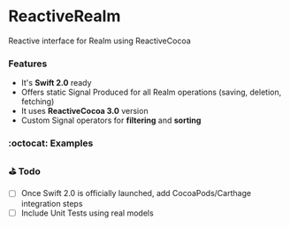 # ReactiveRealm
Reactive interface for Realm using ReactiveCocoa


### Features
- It's **Swift 2.0** ready
- Offers static Signal Produced for all Realm operations (saving, deletion, fetching)
- It uses **ReactiveCocoa 3.0** version
- Custom Signal operators for **filtering** and **sorting**

### :octocat: Examples


### :golf: Todo
- [ ] Once Swift 2.0 is officially launched, add CocoaPods/Carthage integration steps
- [ ] Include Unit Tests using real models
